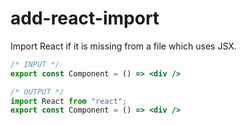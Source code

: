# add-react-import

Import React if it is missing from a file which uses JSX.

```jsx
/* INPUT */
export const Component = () => <div />

/* OUTPUT */
import React from "react";
export const Component = () => <div />
```
